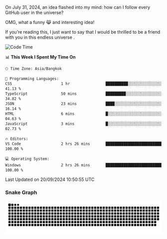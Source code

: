 On July 31, 2024, an idea flashed into my mind: how can I follow every GitHub user in the universe?

OMG, what a funny 😹 and interesting idea!

If you’re reading this, I just want to say that I would be thrilled to be a friend with you in this endless universe . 


<!--START_SECTION:waka-->
![Code Time](http://img.shields.io/badge/Code%20Time-14%20hrs%2025%20mins-blue)

📊 **This Week I Spent My Time On** 

```text
🕑︎ Time Zone: Asia/Bangkok

💬 Programming Languages: 
CSS                      1 hr                ██████████░░░░░░░░░░░░░░░   41.13 % 
TypeScript               50 mins             █████████░░░░░░░░░░░░░░░░   34.82 % 
JSON                     23 mins             ████░░░░░░░░░░░░░░░░░░░░░   16.14 % 
HTML                     6 mins              █░░░░░░░░░░░░░░░░░░░░░░░░   04.63 % 
JavaScript               3 mins              █░░░░░░░░░░░░░░░░░░░░░░░░   02.73 % 

🔥 Editors: 
VS Code                  2 hrs 26 mins       █████████████████████████   100.00 % 

💻 Operating System: 
Windows                  2 hrs 26 mins       █████████████████████████   100.00 % 
```


 Last Updated on 20/09/2024 10:50:55 UTC
<!--END_SECTION:waka-->

### Snake Graph
![snake graph](https://github.com/tqlucitvn/tqlucitvn/blob/snake-graph-output/github-contribution-grid-snake.svg)
